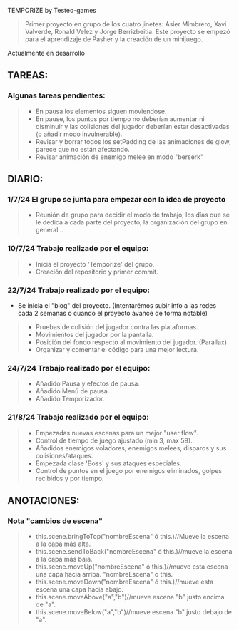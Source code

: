 

TEMPORIZE by Testeo-games

> Primer proyecto en grupo de los cuatro jinetes: Asier Mimbrero, Xavi Valverde, Ronald Velez y Jorge Berrizbeitia.
Este proyecto se empezó para el aprendizaje de Pasher y la creación de un minijuego. 

Actualmente en desarrollo 

## TAREAS:
### Algunas tareas pendientes:

>- En pausa los elementos siguen moviendose.
>- En pause, los puntos por tiempo no deberían aumentar ni disminuir y las colisiones del jugador deberían estar desactivadas (o añadir modo invulnerable).
>- Revisar y borrar todos los setPadding de las animaciones de glow, parece que no están afectando.
>- Revisar animación de enemigo melee en modo "berserk"


## DIARIO:
### 1/7/24 El grupo se junta para empezar con la idea de proyecto

>- Reunión de grupo para decidir el modo de trabajo, los días que se le dedica a cada parte del proyecto, la organización del grupo en general...


### 10/7/24 Trabajo realizado por el equipo:

>- Inicia el proyecto 'Temporize' del grupo.
>- Creación del repositorio y primer commit.


### 22/7/24 Trabajo realizado por el equipo:

- Se inicia el "blog" del proyecto. (Intentarémos subir info a las redes cada 2 semanas o cuando el proyecto avance de forma notable)
>- Pruebas de colisión del jugador contra las plataformas.
>- Movimientos del jugador por la pantalla.
>- Posición del fondo respecto al movimiento del jugador. (Parallax)
>- Organizar y comentar el código para una mejor lectura.


### 24/7/24 Trabajo realizado por el equipo:

>- Añadido Pausa y efectos de pausa.
>- Añadido Menú de pausa.
>- Añadido Temporizador.


### 21/8/24 Trabajo realizado por el equipo:

>- Empezadas nuevas escenas para un mejor "user flow".
>- Control de tiempo de juego ajustado (min 3, max 59).
>- Añadidos enemigos voladores, enemigos melees, disparos y sus colisiones/ataques.
>- Empezada clase 'Boss' y sus ataques especiales. 
>- Control de puntos en el juego por enemigos eliminados, golpes recibidos y por tiempo. 


## ANOTACIONES:
### Nota "cambios de escena"

>- this.scene.bringToTop("nombreEscena" ó this.)//Mueve la escena a la capa más alta.
>- this.scene.sendToBack("nombreEscena" ó this.)//mueve la escena a la capa más baja.
>- this.scene.moveUp("nombreEscena" ó this.)//mueve esta escena una capa hacia arriba. "nombreEscena" o this.
>- this.scene.moveDown("nombreEscena" ó this.)//mueve esta escena una capa hacia abajo.
>- this.scene.moveAbove("a","b")//mueve escena "b" justo encima de "a".
>- this.scene.moveBelow("a","b")//mueve escena "b" justo debajo de "a".

